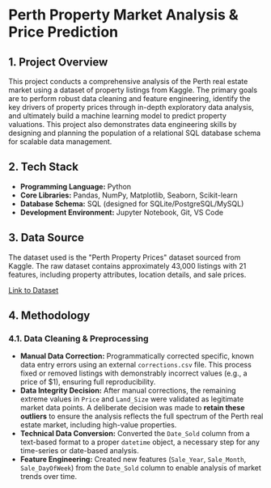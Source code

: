# Perth Property Market Analysis & Price Prediction

## 1. Project Overview

This project conducts a comprehensive analysis of the Perth real estate market using a dataset of property listings from Kaggle. The primary goals are to perform robust data cleaning and feature engineering, identify the key drivers of property prices through in-depth exploratory data analysis, and ultimately build a machine learning model to predict property valuations. This project also demonstrates data engineering skills by designing and planning the population of a relational SQL database schema for scalable data management.

## 2. Tech Stack

- **Programming Language:** Python
- **Core Libraries:** Pandas, NumPy, Matplotlib, Seaborn, Scikit-learn
- **Database Schema:** SQL (designed for SQLite/PostgreSQL/MySQL)
- **Development Environment:** Jupyter Notebook, Git, VS Code

## 3. Data Source

The dataset used is the "Perth Property Prices" dataset sourced from Kaggle. The raw dataset contains approximately 43,000 listings with 21 features, including property attributes, location details, and sale prices.

[Link to Dataset](https://www.kaggle.com/datasets/heptix/perth-property-prices)

## 4. Methodology

### 4.1. Data Cleaning & Preprocessing

- **Manual Data Correction:** Programmatically corrected specific, known data entry errors using an external `corrections.csv` file. This process fixed or removed listings with demonstrably incorrect values (e.g., a price of $1), ensuring full reproducibility.
- **Data Integrity Decision:** After manual corrections, the remaining extreme values in `Price` and `Land_Size` were validated as legitimate market data points. A deliberate decision was made to **retain these outliers** to ensure the analysis reflects the full spectrum of the Perth real estate market, including high-value properties.
- **Technical Data Conversion:** Converted the `Date_Sold` column from a text-based format to a proper `datetime` object, a necessary step for any time-series or date-based analysis.
- **Feature Engineering:** Created new features (`Sale_Year`, `Sale_Month`, `Sale_DayOfWeek`) from the `Date_Sold` column to enable analysis of market trends over time.
